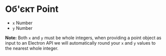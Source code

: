 # Об'єкт Point

* `x` Number
* `y` Number

**Note:** Both `x` and `y` must be whole integers, when providing a point object as input to an Electron API we will automatically round your `x` and `y` values to the nearest whole integer.
